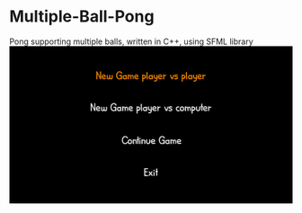 # Multiple-Ball-Pong
Pong supporting multiple balls, written in C++, using SFML library
![](pong.gif)
